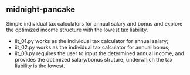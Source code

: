 ## midnight-pancake

Simple individual tax calculators for annual salary and bonus and explore the optimized income structure with the lowest tax liability.  
- iit_01.py works as the individual tax calculator for annual salary;  
- iit_02.py works as the individual tax calculator for annual bonus;  
- iit_03.py requires the user to input the determined annual income, and provides the optimized salary/bonus struture, underwhich the tax liability is the lowest.  

